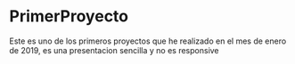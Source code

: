 # PrimerProyecto
Este es uno de los primeros proyectos que he realizado en el mes de enero de 2019, es una presentacion sencilla y no es responsive
